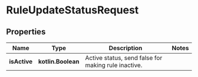 
# RuleUpdateStatusRequest

## Properties
Name | Type | Description | Notes
------------ | ------------- | ------------- | -------------
**isActive** | **kotlin.Boolean** | Active status, send false for making rule inactive. | 



